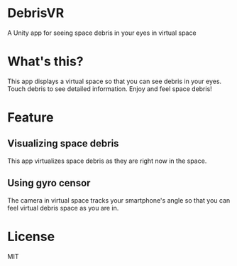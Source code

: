 # DebrisVR

A Unity app for seeing space debris in your eyes in virtual space 

# What's this?

This app displays a virtual space so that you can see debris in your eyes.
Touch debris to see detailed information.
Enjoy and feel space debris!

# Feature

## Visualizing space debris

This app virtualizes space debris as they are right now in the space.

## Using gyro censor

The camera in virtual space tracks your smartphone's angle so that
you can feel virtual debris space as you are in.

# License

MIT
